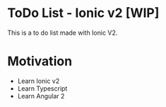 # ToDo List - Ionic v2 [WIP]

This is a to do list made with Ionic V2.

# Motivation

 - Learn Ionic v2
 - Learn Typescript
 - Learn Angular 2
